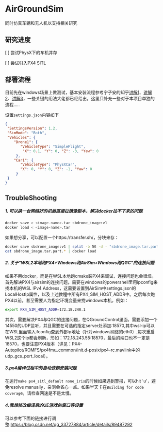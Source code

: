 # AirGroundSim
同时仿真车辆和无人机以支持相关研究

## 研究进度
[ ] 尝试PhysX下的车机并存

[ ] 尝试引入PX4 SITL

## 部署流程
目前先在windows场景上做测试，基本安装流程参考宁子安的知乎[讲解1](https://zhuanlan.zhihu.com/p/618440744)、[讲解2](https://zhuanlan.zhihu.com/p/619214564)、[讲解3](https://zhuanlan.zhihu.com/p/620006613)，一些关键的用法大佬都已经给出。这里只补充一些对于本项目单独的流程.....

设置`settings.json`内容如下
```json
{
 "SettingsVersion": 1.2,
 "SimMode": "Both",
 "Vehicles": {
    "Drone1": {
       "VehicleType": "SimpleFlight",
        "X": 0.1, "Y": 0, "Z": -3, "Yaw": 0
     },
    "Car1": {
       "VehicleType": "PhysXCar",
       "X": 0, "Y": 0, "Z": -1, "Yaw": 0
     }
 }
}
```

## TroubleShooting
##### 1. 可以换一台网络好的机器直接拉镜像副本，解决docker拉不下来的问题

```sh
docker save > <image-name>.tar sbdrone_image:v1
docker load < <image-name>.tar
```
如果想分享，可以配置一个https://transfer.sh/，分块来存：
```sh
docker save sbdrone_image:v1 | split -b 5G -d - "sbdrone_image.tar.part."
cat sbdrone_image.tar.part.* | docker load
```
##### 2. 关于"WSL2本地跑PX4+Windows跑AirSim+Windows跑QGC"的连接问题

如果不用docker，而是在WSL本地跑cmake装PX4来调试，连接问题也会很烦。首先解决PX4与airsim的连接问题，需要在windows的powershell里用ipconfig来找本机的WSL IPv4 Address，这需要设置到AirSim中settings.json的LocalHostIp属性，以及上述教程中所有PX4_SIM_HOST_ADDR中。之后每次跑PX4以前，甚至需要人为指定环境变量来找windows本机，例如：
```sh
export PX4_SIM_HOST_ADDR=172.18.240.1
```
其次，需要解决PX4与QGC的连接问题，在QGroundControl里面，需要添加一个14550的UDP监听，并且需要在可选的指定server处添加<wsl-ip>:18570,其中wsl-ip可以在WSL里面输入ifconfig查到外部ip地址（针对windows网络的eth0）,每次重启WSL2这个ip都会刷新，形如：172.18.243.55:18570，最后的端口也不一定是18570，也要注意PX4版本（详见：PX4-Autopilot/ROMFS/px4fmu_common/init.d-posix/px4-rc.mavlink中的udp_gcs_port_local）。

##### 3.px4编译过程中的自动依赖安装问题

在运行`make px4_sitl_default none_iris`的时候如果遇到警报，可以hit 'u'，避免resolve manually，亲测会省心一点。如果半天卡在`Building for code coverag`e，请检查网速是不是太慢。

##### 4.我想修改编译后的UE游戏的窗口等设置

可以参考下面的链接进行调整:https://blog.csdn.net/qq_33727884/article/details/89487292